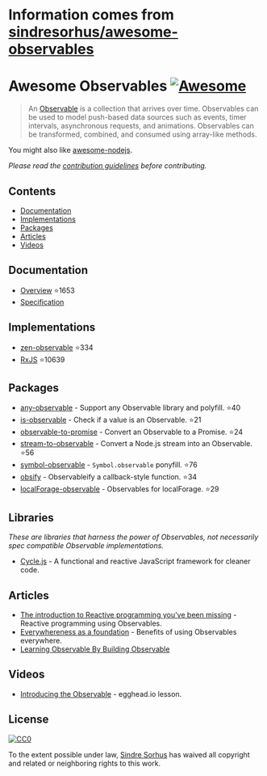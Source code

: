 # Information comes from [sindresorhus/awesome-observables](https://github.com/sindresorhus/awesome-observables)
# Awesome Observables [![Awesome](https://cdn.rawgit.com/sindresorhus/awesome/d7305f38d29fed78fa85652e3a63e154dd8e8829/media/badge.svg)](https://github.com/sindresorhus/awesome)

> An [Observable](https://github.com/zenparsing/es-observable) is a collection that arrives over time. Observables can be used to model push-based data sources such as events, timer intervals, asynchronous requests, and animations. Observables can be transformed, combined, and consumed using array-like methods.

You might also like [awesome-nodejs](https://github.com/sindresorhus/awesome-nodejs).

*Please read the [contribution guidelines](contributing.md) before contributing.*


## Contents

- [Documentation](#documentation)
- [Implementations](#implementations)
- [Packages](#packages)
- [Articles](#articles)
- [Videos](#videos)


## Documentation

- [Overview](https://github.com/zenparsing/es-observable) :star:1653
- [Specification](https://zenparsing.github.io/es-observable/)


## Implementations

- [zen-observable](https://github.com/zenparsing/zen-observable) :star:334
- [RxJS](https://github.com/ReactiveX/RxJS) :star:10639


## Packages

- [any-observable](https://github.com/sindresorhus/any-observable) - Support any Observable library and polyfill. :star:40
- [is-observable](https://github.com/sindresorhus/is-observable) - Check if a value is an Observable. :star:21
- [observable-to-promise](https://github.com/sindresorhus/observable-to-promise) - Convert an Observable to a Promise. :star:24
- [stream-to-observable](https://github.com/jamestalmage/stream-to-observable) - Convert a Node.js stream into an Observable. :star:56
- [symbol-observable](https://github.com/blesh/symbol-observable) - `Symbol.observable` ponyfill. :star:76
- [obsify](https://github.com/samverschueren/obsify) - Observableify a callback-style function. :star:34
- [localForage-observable](https://github.com/thgreasi/localForage-observable) - Observables for localForage. :star:29


## Libraries

*These are libraries that harness the power of Observables, not necessarily spec compatible Observable implementations.*

- [Cycle.js](http://cycle.js.org) - A functional and reactive JavaScript framework for cleaner code.


## Articles

- [The introduction to Reactive programming you've been missing](https://gist.github.com/staltz/868e7e9bc2a7b8c1f754) - Reactive programming using Observables.
- [Everywhereness as a foundation](http://staltz.com/everywhereness-as-a-foundation.html) - Benefits of using Observables everywhere.
- [Learning Observable By Building Observable](https://medium.com/@benlesh/learning-observable-by-building-observable-d5da57405d87)


## Videos

- [Introducing the Observable](https://egghead.io/lessons/javascript-introducing-the-observable) - egghead.io lesson.


## License

[![CC0](http://mirrors.creativecommons.org/presskit/buttons/88x31/svg/cc-zero.svg)](https://creativecommons.org/publicdomain/zero/1.0/)

To the extent possible under law, [Sindre Sorhus](https://sindresorhus.com) has waived all copyright and related or neighboring rights to this work.

